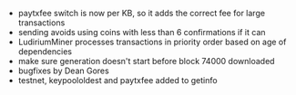 * paytxfee switch is now per KB, so it adds the correct fee for large transactions
* sending avoids using coins with less than 6 confirmations if it can
* LudiriumMiner processes transactions in priority order based on age of dependencies
* make sure generation doesn't start before block 74000 downloaded
* bugfixes by Dean Gores
* testnet, keypoololdest and paytxfee added to getinfo
